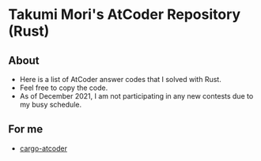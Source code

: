 # Takumi Mori's AtCoder Repository (Rust)
## About
- Here is a list of AtCoder answer codes that I solved with Rust.
- Feel free to copy the code.
- As of December 2021, I am not participating in any new contests due to my busy schedule.

## For me
- [cargo-atcoder](https://github.com/tanakh/cargo-atcoder)